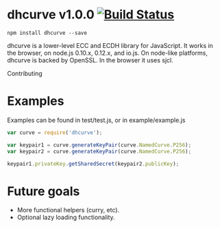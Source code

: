 dhcurve v1.0.0 [![Build Status](https://travis-ci.org/mbullington/dhcurve.svg?branch=master)](https://travis-ci.org/mbullington/dhcurve)
===

```
npm install dhcurve --save
```

dhcurve is a lower-level ECC and ECDH library for JavaScript. It works in the browser, on node.js 0.10.x, 0.12.x, and io.js. On node-like platforms, dhcurve is backed by OpenSSL. In the browser it uses sjcl.

Contributing

Examples
===

Examples can be found in test/test.js, or in example/example.js

```javascript
var curve = require('dhcurve');

var keypair1 = curve.generateKeyPair(curve.NamedCurve.P256);
var keypair2 = curve.generateKeyPair(curve.NamedCurve.P256);

keypair1.privateKey.getSharedSecret(keypair2.publicKey);
```

Future goals
===

- More functional helpers (curry, etc).
- Optional lazy loading functionality.
